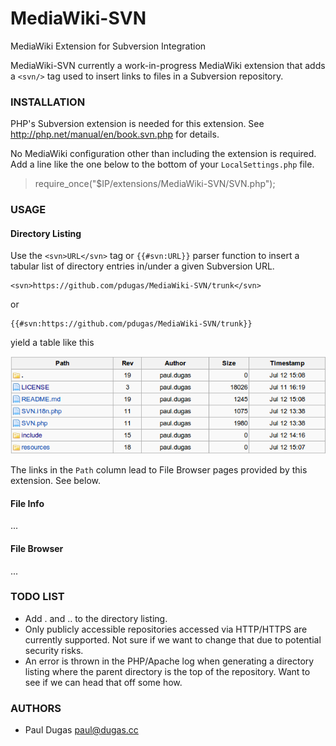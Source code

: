 MediaWiki-SVN
=============

MediaWiki Extension for Subversion Integration

MediaWiki-SVN currently a work-in-progress MediaWiki extension that adds
a `<svn/>` tag used to insert links to files in a Subversion repository.

### INSTALLATION

PHP's Subversion extension is needed for this extension.  See http://php.net/manual/en/book.svn.php for details.

No MediaWiki configuration other than including the extension is required.  Add
a line like the one below to the bottom of your `LocalSettings.php` file.

> require_once("$IP/extensions/MediaWiki-SVN/SVN.php");

### USAGE

#### Directory Listing

Use the `<svn>URL</svn>` tag or `{{#svn:URL}}` parser function to insert a tabular 
list of directory entries in/under a given Subversion URL.  

    <svn>https://github.com/pdugas/MediaWiki-SVN/trunk</svn>

or

    {{#svn:https://github.com/pdugas/MediaWiki-SVN/trunk}}

yield a table like this

![Screenshot showing directory listing](resources/screenshot_01.png)

The links in the `Path` column lead to File Browser pages provided by this extension.  See below.

#### File Info

...

#### File Browser

...

### TODO LIST
* Add . and .. to the directory listing.
* Only publicly accessible repositories accessed via HTTP/HTTPS are currently supported.  Not sure if we want to change that due to potential security risks.
* An error is thrown in the PHP/Apache log when generating a directory listing where the parent directory is the top of the repository.  Want to see if we can head that off some how.

### AUTHORS
* Paul Dugas <paul@dugas.cc>
